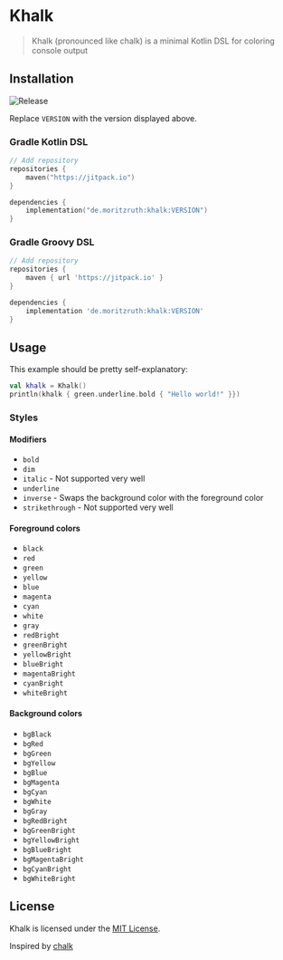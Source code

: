 # Khalk
> Khalk (pronounced like chalk) is a minimal Kotlin DSL for coloring console output

## Installation
![Release](https://jitpack.io/v/de.moritzruth/khalk.svg?style=flat-square)

Replace `VERSION` with the version displayed above.

### Gradle Kotlin DSL
```kotlin
// Add repository
repositories {
    maven("https://jitpack.io")
}

dependencies {
    implementation("de.moritzruth:khalk:VERSION")
}
```

### Gradle Groovy DSL
```groovy
// Add repository
repositories {
    maven { url 'https://jitpack.io' }
}

dependencies {
    implementation 'de.moritzruth:khalk:VERSION'
}
```

## Usage
This example should be pretty self-explanatory:

```kotlin
val khalk = Khalk()
println(khalk { green.underline.bold { "Hello world!" }})
```

### Styles
#### Modifiers
- `bold`
- `dim`
- `italic` - Not supported very well
- `underline`
- `inverse` - Swaps the background color with the foreground color
- `strikethrough` - Not supported very well

#### Foreground colors
- `black`
- `red`
- `green`
- `yellow`
- `blue`
- `magenta`
- `cyan`
- `white`
- `gray`
- `redBright`
- `greenBright`
- `yellowBright`
- `blueBright`
- `magentaBright`
- `cyanBright`
- `whiteBright`

#### Background colors
- `bgBlack`
- `bgRed`
- `bgGreen`
- `bgYellow`
- `bgBlue`
- `bgMagenta`
- `bgCyan`
- `bgWhite`
- `bgGray`
- `bgRedBright`
- `bgGreenBright`
- `bgYellowBright`
- `bgBlueBright`
- `bgMagentaBright`
- `bgCyanBright`
- `bgWhiteBright`

## License
Khalk is licensed under the [MIT License](/LICENSE).

Inspired by [chalk](https://github.com/chalk/chalk)
